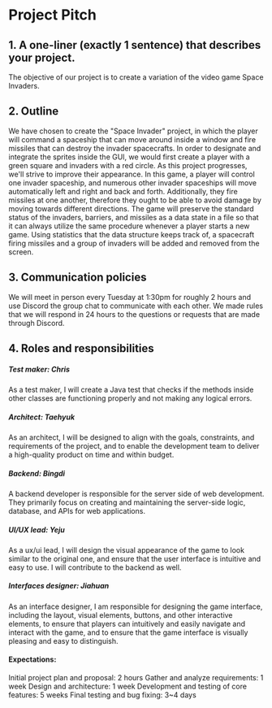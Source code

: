 # Project Pitch


## 1. A one-liner (exactly 1 sentence) that describes your project.


The objective of our project is to create a variation of the video game Space Invaders.


## 2. Outline


We have chosen to create the "Space Invader" project, in which the player will command a spaceship that can move around inside a window and fire missiles that can destroy the invader spacecrafts. In order to designate and integrate the sprites inside the GUI, we would first create a player with a green square and invaders with a red circle. As this project progresses, we'll strive to improve their appearance.
In this game, a player will control one invader spaceship, and numerous other invader spaceships will move automatically left and right and back and forth. Additionally, they fire missiles at one another, therefore they ought to be able to avoid damage by moving towards different directions. The game will preserve the standard status of the invaders, barriers, and missiles as a data state in a file so that it can always utilize the same procedure whenever a player starts a new game. Using statistics that the data structure keeps track of, a spacecraft firing missiles and a group of invaders will be added and removed from the screen.


## 3. Communication policies


We will meet in person every Tuesday at 1:30pm for roughly 2 hours and use Discord the group chat to communicate with each other. We made rules that we will respond in 24 hours to the questions or requests that are made through Discord.




## 4. Roles and responsibilities


##### Test maker: Chris

As a test maker, I will create a Java test that checks if the methods inside other classes are functioning properly and not making any logical errors.


##### Architect: Taehyuk

As an architect, I will be designed to align with the goals, constraints, and requirements of the project, and to enable the development team to deliver a high-quality product on time and within budget.


##### Backend: Bingdi  

A backend developer is responsible for the server side of web development. They primarily focus on creating and maintaining the server-side logic, database, and APIs for web applications.


##### UI/UX lead: Yeju

As a ux/ui lead, I will design the visual appearance of the game to look similar to the original one, and ensure that the user interface is intuitive and easy to use. I will contribute to the backend as well.


##### Interfaces designer: Jiahuan

As an interface designer, I am responsible for designing the game interface, including the layout, visual elements, buttons, and other interactive elements, to ensure that players can intuitively and easily navigate and interact with the game, and to ensure that the game interface is visually pleasing and easy to distinguish.


#### Expectations:

Initial project plan and proposal: 2 hours
Gather and analyze requirements: 1 week
Design and architecture: 1 week
Development and testing of core features: 5 weeks
Final testing and bug fixing:  3~4 days



